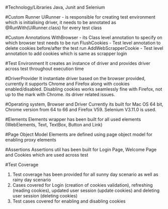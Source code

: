 #Technology/Libraries
Java, Junit and Selenium 

#Custom Runner
UiRunner - is responsible for creating test environment which is initialising driver, 
it needs to be annotated as @RunWith(UiRunner.class) for every test class 

#Custom Annotations 
WithBrowser - its Class level annotation to specify on which browser test needs to be run 
FlushCookies - Test level annotation to delete cookies before/after the test run 
AddWebScrapperCookie - Test level annotation to add cookies which is same as scrapper login 

#Test Environment 
It creates an instance of driver and provides driver across test throughout execution time

#DriverProvider 
It instantiate driver based on the browser provided, currently it supports Chrome and Firefox along with cookies enabled/disabled. 
Disabling cookies works seamlessly fine with Firefox, not up to the mark with Chrome. its driver related issues. 

#Operating system, Browser and Driver 
Currently its built for Mac OS 64 bit, Chrome version from 64 to 66 and Firefox V59. Selenium V3.11.0 is used. 

#Elements
Elements wrapper has been built for all used elements (WebElements, Text, TextBox, Button and Link) 

#Page Object Model
Elements are defined using page object model for enabling proxy elements 

#Assertions
Assertions util has been built for Login Page, Welcome Page and Cookies which are used across test

#Test Coverage 
1. Test coverage has been provided for all sunny day scenario as well as rainy day scenario 
2. Cases covered for Login (creation of cookies validation), refreshing (reading cookies), 
updated user session (update cookies) and deleting user session (deleting cookies)
3. Test cases covered for enabling and disabling cookies 